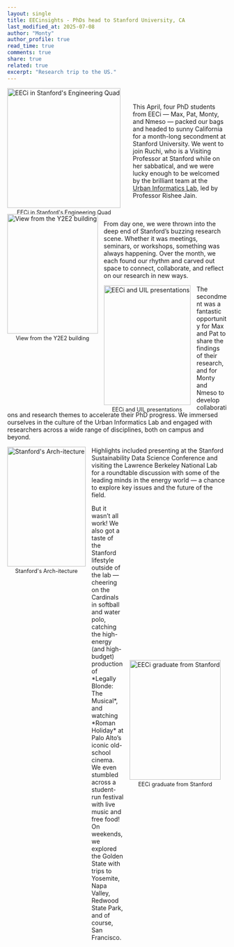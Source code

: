```yaml
---
layout: single
title: EECinsights - PhDs head to Stanford University, CA
last_modified_at: 2025-07-08
author: "Monty"
author_profile: true
read_time: true
comments: true
share: true
related: true
excerpt: "Research trip to the US."
---
```


<div style="display: flex; align-items: center; gap: 1em;">
  <div class="imageWrapper">
    <a href="{{ '/Images/EECinsights/EECI-YEE-group.png' | relative_url }}" target="_blank">
      <img src="{{ '/Images/EECinsights/EECI-YEE-group.png' | relative_url }}" alt="EECi in Stanford's Engineering Quad"/>
    </a>
    <div class="imageCaption">EECi in Stanford's Engineering Quad</div>
  </div>
  <div style="flex: 2;">
    This April, four PhD students from EECi — Max, Pat, Monty, and Nmeso — packed our bags and headed to sunny California for a month-long secondment at Stanford University. We went to join Ruchi, who is a Visiting Professor at Stanford while on her sabbatical, and we were lucky enough to be welcomed by the brilliant team at the <a href="https://www.uil.stanford.edu/">Urban Informatics Lab</a>, led by Professor Rishee Jain.
  </div>
</div>

<div class="imageWrapper">
  <a href="{{ 'Images/EECinsights/EECI-YEE stanford.png' | relative_url }}" target="_blank">
    <img src="{{ 'Images/EECinsights/EECI-YEE stanford.png' | relative_url }}" alt="View from the Y2E2 building"/>
  </a>
  <div class="imageCaption">View from the Y2E2 building</div>
</div>

From day one, we were thrown into the deep end of Stanford’s buzzing research scene. Whether it was meetings, seminars, or workshops, something was always happening. Over the month, we each found our rhythm and carved out space to connect, collaborate, and reflect on our research in new ways.

<div class="imageWrapper">
  <a href="{{ 'Images/EECinsights/EECI-UIL.png' | relative_url }}" target="_blank">
    <img src="{{ 'Images/EECinsights/EECI-UIL.png' | relative_url }}" alt="EECi and UIL presentations"/>
  </a>
  <div class="imageCaption">EECi and UIL presentations</div>
</div>

The secondment was a fantastic opportunity for Max and Pat to share the findings of their research, and for Monty and Nmeso to develop collaborations and research themes to accelerate their PhD progress. We immersed ourselves in the culture of the Urban Informatics Lab and engaged with researchers across a wide range of disciplines, both on campus and beyond.

<div class="imageWrapper">
  <a href="{{ '/Images/EECinsights/EECI-Stanford-Arch.png' | relative_url }}" target="_blank">
    <img src="{{ '/Images/EECinsights/EECI-Stanford-Arch.png' | relative_url }}" alt="Stanford's Arch-itecture"/>
  </a>
  <div class="imageCaption">Stanford's Arch-itecture</div>
</div>

Highlights included presenting at the Stanford Sustainability Data Science Conference and visiting the Lawrence Berkeley National Lab for a roundtable discussion with some of the leading minds in the energy world — a chance to explore key issues and the future of the field.

<div style="display: flex; align-items: center; gap: 1em;">
  <div style="flex: 2;">
    But it wasn’t all work! We also got a taste of the Stanford lifestyle outside of the lab — cheering on the Cardinals in softball and water polo, catching the high-energy (and high-budget) production of *Legally Blonde: The Musical*, and watching *Roman Holiday* at Palo Alto’s iconic old-school cinema. We even stumbled across a student-run festival with live music and free food! On weekends, we explored the Golden State with trips to Yosemite, Napa Valley, Redwood State Park, and of course, San Francisco.
  </div>
  <div class="imageWrapper">
    <a href="{{ 'Images/EECinsights/EECI-stanford.png' | relative_url }}" target="_blank">
      <img src="{{ 'Images/EECinsights/EECI-stanford.png' | relative_url }}" alt="EECi graduate from Stanford"/>
    </a>
    <div class="imageCaption">EECi graduate from Stanford</div>
  </div>
</div>


<style>
.imageWrapper {
  height: 275px;
  float: left;
  position: relative;
  margin-bottom: 1em;
  margin-right: 1em;
}

.imageWrapper img {
  height: 100%;
  transition: all 0.3s ease;
}

.imageCaption {
  font-size: 0.9em;
  text-align: center;
  margin-top: 0.3em;
}
</style>

